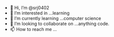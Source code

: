 - 👋 Hi, I’m @srj0402
- 👀 I’m interested in ...learning
- 🌱 I’m currently learning ...computer science
- 💞️ I’m looking to collaborate on ...anything code.
- 📫 How to reach me ...

<!---
srj0402/srj0402 is a ✨ special ✨ repository because its `README.md` (this file) appears on your GitHub profile.
You can click the Preview link to take a look at your changes.
--->
